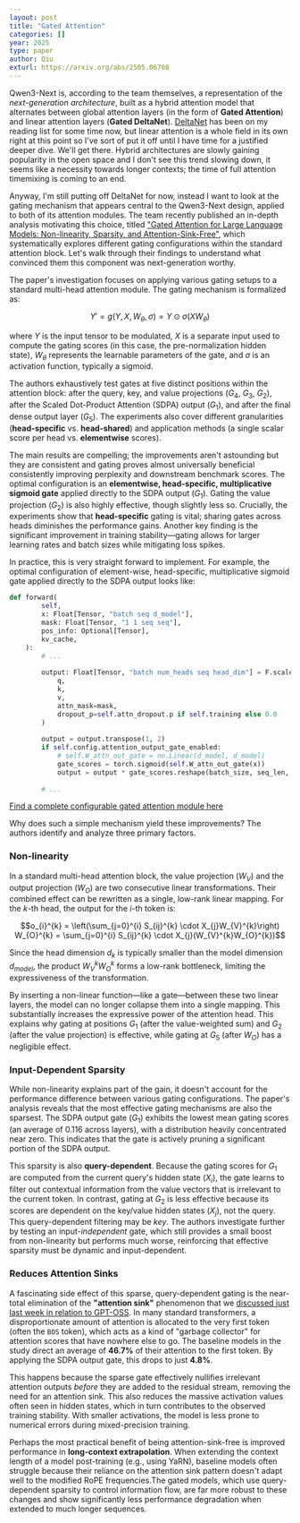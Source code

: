 ```yaml
---
layout: post
title: "Gated Attention"
categories: []
year: 2025
type: paper
author: Qiu
exturl: https://arxiv.org/abs/2505.06708
---
```


Qwen3-Next is, according to the team themselves, a representation of the *next-generation architecture*, built as a hybrid attention model that alternates between global attention layers (in the form of **Gated Attention**) and linear attention layers (**Gated DeltaNet**). [DeltaNet](https://sustcsonglin.github.io/blog/2024/deltanet-1/) has been on my reading list for some time now, but linear attention is a whole field in its own right at this point so I've sort of put it off until I have time for a justified deeper dive. We'll get there. Hybrid architectures are slowly gaining popularity in the open space and I don't see this trend slowing down, it seems like a necessity towards longer contexts; the time of full attention timemixing is coming to an end. 

Anyway, I'm still putting off DeltaNet for now, instead I want to look at the gating mechanism that appears central to the Qwen3-Next design, applied to both of its attention modules. The team recently published an in-depth analysis motivating this choice, titled ["Gated Attention for Large Language Models: Non-linearity, Sparsity, and Attention-Sink-Free"](https://arxiv.org/abs/2505.06708v1), which systematically explores different gating configurations within the standard attention block. Let's walk through their findings to understand what convinced them this component was next-generation worthy.

The paper's investigation focuses on applying various gating setups to a standard multi-head attention module. The gating mechanism is formalized as:

$$
Y' = g(Y, X, W_\theta, \sigma) = Y \odot \sigma(XW_\theta)
$$

where $Y$ is the input tensor to be modulated, $X$ is a separate input used to compute the gating scores (in this case, the pre-normalization hidden state), $W_\theta$ represents the learnable parameters of the gate, and $\sigma$ is an activation function, typically a sigmoid.

The authors exhaustively test gates at five distinct positions within the attention block: after the query, key, and value projections ($G_4$, $G_3$, $G_2$), after the Scaled Dot-Product Attention (SDPA) output ($G_1$), and after the final dense output layer ($G_5$). The experiments also cover different granularities (**head-specific** vs. **head-shared**) and application methods (a single scalar score per head vs. **elementwise** scores). 

The main results are compelling; the improvements aren't astounding but they are consistent and gating proves almost universally beneficial consistently improving perplexity and downstream benchmark scores. The optimal configuration is an **elementwise, head-specific, multiplicative sigmoid gate** applied directly to the SDPA output ($G_1$). Gating the value projection ($G_2$) is also highly effective, though slightly less so. Crucially, the experiments show that **head-specific** gating is vital; sharing gates across heads diminishes the performance gains. Another key finding is the significant improvement in training stability—gating allows for larger learning rates and batch sizes while mitigating loss spikes.

In practice, this is very straight forward to implement. For example, the optimal configuration of element-wise, head-specific, multiplicative sigmoid gate applied directly to the SDPA output looks like:

```python
def forward(
        self,
        x: Float[Tensor, "batch seq d_model"],
        mask: Float[Tensor, "1 1 seq seq"],
        pos_info: Optional[Tensor],
        kv_cache,
    ):
        # ...
    
        output: Float[Tensor, "batch num_heads seq head_dim"] = F.scaled_dot_product_attention(
            q, 
            k, 
            v, 
            attn_mask=mask, 
            dropout_p=self.attn_dropout.p if self.training else 0.0
        )
        
        output = output.transpose(1, 2)
        if self.config.attention_output_gate_enabled:
            # self.W_attn_out_gate = nn.Linear(d_model, d_model)
            gate_scores = torch.sigmoid(self.W_attn_out_gate(x))
            output = output * gate_scores.reshape(batch_size, seq_len, self.n_heads, self.head_dim)
        
        # ...
```

[Find a complete configurable gated attention module here](https://github.com/LeonEricsson/omni/blob/a0f747bf1fcde2744334f8772bc454ffc72ad42d/omni/modules/attention.py#L229) 

Why does such a simple mechanism yield these improvements? The authors identify and analyze three primary factors.

### **Non-linearity**

In a standard multi-head attention block, the value projection ($W_V$) and the output projection ($W_O$) are two consecutive linear transformations. Their combined effect can be rewritten as a single, low-rank linear mapping. For the $k$-th head, the output for the $i$-th token is:

$$o_{i}^{k} = \left(\sum_{j=0}^{i} S_{ij}^{k} \cdot X_{j}W_{V}^{k}\right) W_{O}^{k} = \sum_{j=0}^{i} S_{ij}^{k} \cdot X_{j}(W_{V}^{k}W_{O}^{k})$$

Since the head dimension $d_k$ is typically smaller than the model dimension $d_{model}$, the product $W_V^k W_O^k$ forms a low-rank bottleneck, limiting the expressiveness of the transformation.

By inserting a non-linear function—like a gate—between these two linear layers, the model can no longer collapse them into a single mapping. This substantially increases the expressive power of the attention head. This explains why gating at positions $G_1$ (after the value-weighted sum) and $G_2$ (after the value projection) is effective, while gating at $G_5$ (after $W_O$) has a negligible effect.

### **Input-Dependent Sparsity**

While non-linearity explains part of the gain, it doesn't account for the performance difference between various gating configurations. The paper's analysis reveals that the most effective gating mechanisms are also the sparsest. The SDPA output gate ($G_1$) exhibits the lowest mean gating scores (an average of 0.116 across layers), with a distribution heavily concentrated near zero. This indicates that the gate is actively pruning a significant portion of the SDPA output.

This sparsity is also **query-dependent**. Because the gating scores for $G_1$ are computed from the current query's hidden state ($X_i$), the gate learns to filter out contextual information from the value vectors that is irrelevant to the current token. In contrast, gating at $G_2$ is less effective because its scores are dependent on the key/value hidden states ($X_j$), not the query. This query-dependent filtering may be *key*. The authors investigate further by testing an input-*independent* gate, which still provides a small boost from non-linearity but performs much worse, reinforcing that effective sparsity must be dynamic and input-dependent.

### **Reduces Attention Sinks**

A fascinating side effect of this sparse, query-dependent gating is the near-total elimination of the **"attention sink"** phenomenon that we [discussed just last week in relation to GPT-OSS](blog/2025-08-28-rr.md). In many standard transformers, a disproportionate amount of attention is allocated to the very first token (often the `BOS` token), which acts as a kind of "garbage collector" for attention scores that have nowhere else to go. The baseline models in the study direct an average of **46.7%** of their attention to the first token. By applying the SDPA output gate, this drops to just **4.8%**.

This happens because the sparse gate effectively nullifies irrelevant attention outputs *before* they are added to the residual stream, removing the need for an attention sink. This also reduces the massive activation values often seen in hidden states, which in turn contributes to the observed training stability. With smaller activations, the model is less prone to numerical errors during mixed-precision training.

Perhaps the most practical benefit of being attention-sink-free is improved performance in **long-context extrapolation**. When extending the context length of a model post-training (e.g., using YaRN), baseline models often struggle because their reliance on the attention sink pattern doesn't adapt well to the modified RoPE frequencies.The gated models, which use query-dependent sparsity to control information flow, are far more robust to these changes and show significantly less performance degradation when extended to much longer sequences.

